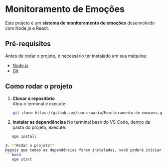 # Monitoramento de Emoções

Este projeto é um **sistema de monitoramento de emoções** desenvolvido com Node.js e React.  

## Pré-requisitos

Antes de rodar o projeto, é necessário ter instalado em sua máquina:

- [Node.js](https://nodejs.org/)  
- [Git](https://git-scm.com/)

## Como rodar o projeto

1. **Clonar o repositório**  
   Abra o terminal e execute:  
   ```bash
   git clone https://github.com/seu-usuario/Monitoramento-de-emocoes.git

2. **Instalar as dependências**
No terminal bash do VS Code, dentro da pasta do projeto, execute:
```bash
   npm install

3. **Rodar o projeto**
Depois que todas as dependências forem instaladas, você poderá iniciar o projeto com:
```bash
   npm start


